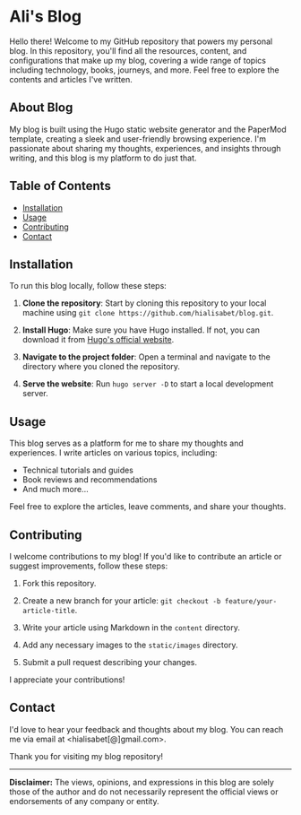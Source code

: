 # Ali's Blog

Hello there! Welcome to my GitHub repository that powers my personal blog. In this repository, you'll find all the resources, content, and configurations that make up my blog, covering a wide range of topics including technology, books, journeys, and more. Feel free to explore the contents and articles I've written.

## About Blog

My blog is built using the Hugo static website generator and the PaperMod template, creating a sleek and user-friendly browsing experience. I'm passionate about sharing my thoughts, experiences, and insights through writing, and this blog is my platform to do just that.

## Table of Contents

- [Installation](#installation)
- [Usage](#usage)
- [Contributing](#contributing)
- [Contact](#contact)

## Installation

To run this blog locally, follow these steps:

1. **Clone the repository**: Start by cloning this repository to your local machine using `git clone https://github.com/hialisabet/blog.git`.

2. **Install Hugo**: Make sure you have Hugo installed. If not, you can download it from [Hugo's official website](https://gohugo.io/getting-started/installing/).

3. **Navigate to the project folder**: Open a terminal and navigate to the directory where you cloned the repository.

4. **Serve the website**: Run `hugo server -D` to start a local development server.

## Usage

This blog serves as a platform for me to share my thoughts and experiences. I write articles on various topics, including:

- Technical tutorials and guides
- Book reviews and recommendations
- And much more...

Feel free to explore the articles, leave comments, and share your thoughts.

## Contributing

I welcome contributions to my blog! If you'd like to contribute an article or suggest improvements, follow these steps:

1. Fork this repository.

2. Create a new branch for your article: `git checkout -b feature/your-article-title`.

3. Write your article using Markdown in the `content` directory.

4. Add any necessary images to the `static/images` directory.

5. Submit a pull request describing your changes.

I appreciate your contributions!

## Contact

I'd love to hear your feedback and thoughts about my blog. You can reach me via email at <hialisabet[@]gmail.com>.

Thank you for visiting my blog repository!

---

**Disclaimer:** The views, opinions, and expressions in this blog are solely those of the author and do not necessarily represent the official views or endorsements of any company or entity.
